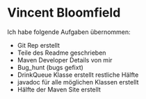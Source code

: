 # Vincent Bloomfield
Ich habe folgende Aufgaben übernommen:
- Git Rep erstellt
- Teile des Readme geschrieben
- Maven Developer Details von mir
- Bug_hunt (bugs gefixt)
- DrinkQueue Klasse erstellt restliche Hälfte
- javadoc für alle möglichen Klassen erstellt
- Hälfte der Maven Site erstellt